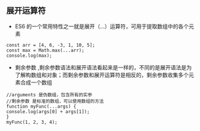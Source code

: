 ## 展开运算符

- ES6 的一个常用特性之一就是展开（...）运算符，可用于提取数组中的各个元素

```
const arr = [4, 6, -3, 1, 10, 5];
const max = Math.max(...arr);
console.log(max);
```

- 剩余参数 ,剩余参数语法和展开语法看起来是一样的，不同的是展开语法是为了解构数组和对象；而剩余参数和展开运算符是相反的，剩余参数收集多个元素合成一个数组

```
//arguments 是伪数组，包含所有的实参
//剩余参数 是标准的数组，可以使用数组的方法
function myFunc(...args) {
console.log(args[0] + args[1]);
}
myFunc(1, 2, 3, 4);
```
